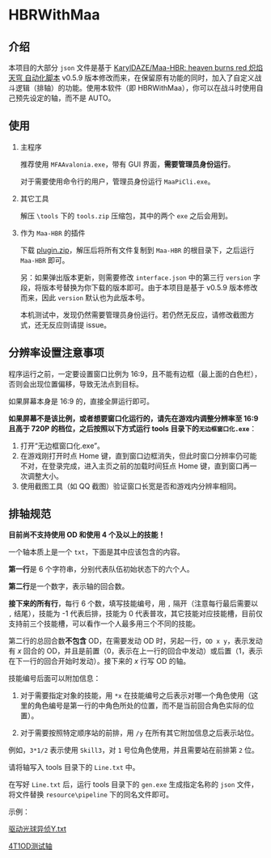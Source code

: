 # HBRWithMaa

## 介绍

本项目的大部分 `json` 文件是基于 [KarylDAZE/Maa-HBR: heaven burns red 炽焰天穹 自动化脚本](https://github.com/KarylDAZE/Maa-HBR) v0.5.9 版本修改而来，在保留原有功能的同时，加入了自定义战斗逻辑（排轴）的功能。使用本软件（即 HBRWithMaa），你可以在战斗时使用自己预先设定的轴，而不是 AUTO。

## 使用

1. 主程序

   推荐使用 `MFAAvalonia.exe`，带有 GUI 界面，**需要管理员身份运行**。

   对于需要使用命令行的用户，管理员身份运行 `MaaPiCli.exe`。

2. 其它工具

   解压 `\tools` 下的 `tools.zip` 压缩包，其中的两个 `exe` 之后会用到。

3. 作为 `Maa-HBR` 的插件

   下载 [plugin.zip](https://github.com/bowenOne580/HBRWithMaa/blob/main/plugin.zip)，解压后将所有文件复制到 `Maa-HBR` 的根目录下，之后运行 `Maa-HBR` 即可。

   另：如果弹出版本更新，则需要修改 `interface.json` 中的第三行 `version` 字段，将版本号替换为你下载的版本即可。由于本项目是基于 v0.5.9 版本修改而来，因此 `version` 默认也为此版本号。
   
   本机测试中，发现仍然需要管理员身份运行。若仍然无反应，请修改截图方式，还无反应则请提 issue。

## 分辨率设置注意事项

程序运行之前，一定要设置窗口比例为 16:9，且不能有边框（最上面的白色栏），否则会出现位置偏移，导致无法点到目标。

如果屏幕本身是 16:9 的，直接全屏运行即可。

**如果屏幕不是该比例，或者想要窗口化运行的，请先在游戏内调整分辨率至 16:9 且高于 720P 的档位，之后按照以下方式运行 tools 目录下的`无边框窗口化.exe`**：

1. 打开“无边框窗口化.exe”。
2. 在游戏刚打开时点 Home 键，直到窗口边框消失，但此时窗口分辨率仍可能不对，在登录完成，进入主页之前的加载时间狂点 Home 键，直到窗口再一次调整大小。
3. 使用截图工具（如 QQ 截图）验证窗口长宽是否和游戏内分辨率相同。

## 排轴规范

**目前尚不支持使用 OD 和使用 4 个及以上的技能！**

一个轴本质上是一个 `txt`，下面是其中应该包含的内容。

**第一行**是 6 个字符串，分别代表队伍初始状态下的六个人。

**第二行**是一个数字，表示轴的回合数。

**接下来的所有行**，每行 6 个数，填写技能编号，用 `,` 隔开（注意每行最后需要以 `,` 结尾），技能为 -1 代表后排，技能为 0 代表普攻，其它技能对应技能槽，目前仅支持前三个技能槽，可以看作一个人最多用三个不同的技能。

第二行的总回合数**不包含** OD，在需要发动 OD 时，另起一行，`OD x y`，表示发动有 $x$ 回合的 OD，并且是前置（0，表示在上一行的回合中发动）或后置（1，表示在下一行的回合开始时发动）。接下来的 $x$ 行写 OD 的轴。

技能编号后面可以附加信息：

1. 对于需要指定对象的技能，用 `*x` 在技能编号之后表示对哪一个角色使用（这里的角色编号是第一行的中角色所处的位置，而不是当前回合角色实际的位置）。

2. 对于需要按照特定顺序站的前排，用 `/y` 在所有其它附加信息之后表示站位。

例如，`3*1/2` 表示使用 `Skill3`，对 `1` 号位角色使用，并且需要站在前排第 `2` 位。

请将轴写入 tools 目录下的 `Line.txt` 中。

在写好 `Line.txt` 后，运行 tools 目录下的 `gen.exe` 生成指定名称的 `json` 文件，将文件替换 `resource\pipeline` 下的同名文件即可。

示例：

[驱动光球异侦Y.txt](https://github.com/bowenOne580/HBRWithMaa/blob/main/extra/驱动光球异侦Y.txt)

[4T1OD测试轴](https://github.com/bowenOne580/HBRWithMaa/blob/main/extra/测试OD轴.txt)
